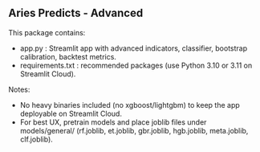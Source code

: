 Aries Predicts - Advanced
-------------------------
This package contains:
- app.py : Streamlit app with advanced indicators, classifier, bootstrap calibration, backtest metrics.
- requirements.txt : recommended packages (use Python 3.10 or 3.11 on Streamlit Cloud).

Notes:
- No heavy binaries included (no xgboost/lightgbm) to keep the app deployable on Streamlit Cloud.
- For best UX, pretrain models and place joblib files under models/general/ (rf.joblib, et.joblib, gbr.joblib, hgb.joblib, meta.joblib, clf.joblib).
